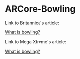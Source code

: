 # ARCore-Bowling

<div>
<p>Link to Britannica's article:</p><a href="https://www.britannica.com/sports/bowling">What is bowling?</a>
</div>

<div>
<p>Link to Mega Xtreme's article:</p><a href="https://www.britannica.com/sports/bowling">What is bowling?</a>
</div>
